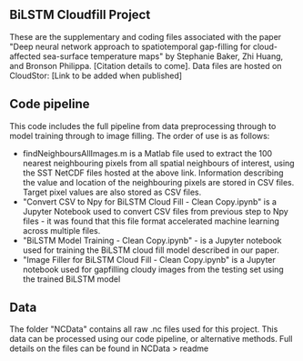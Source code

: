 ## BiLSTM Cloudfill Project ##
These are the supplementary and coding files associated with the paper "Deep neural network approach to spatiotemporal gap-filling for cloud-affected sea-surface temperature maps" by Stephanie Baker, Zhi Huang, and Bronson Philippa. [Citation details to come]. Data files are hosted on CloudStor: [Link to be added when published]

## Code pipeline
This code includes the full pipeline from data preprocessing through to model training through to image filling. The order of use is as follows: 
- findNeighboursAllImages.m is a Matlab file used to extract the 100 nearest neighbouring pixels from all spatial neighbours of interest, using the SST NetCDF files hosted at the above link. Information describing the value and location of the neighbouring pixels are stored in CSV files. Target pixel values are also stored as CSV files.
- "Convert CSV to Npy for BiLSTM Cloud Fill - Clean Copy.ipynb" is a Jupyter Notebook used to convert CSV files from previous step to Npy files - it was found that this file format accelerated machine learning across multiple files.
- "BiLSTM Model Training - Clean Copy.ipynb" - is a Jupyter notebook used for training the BiLSTM cloud fill model described in our paper.
- "Image Filler for BiLSTM Cloud Fill - Clean Copy.ipynb" is a Jupyter notebook used for gapfilling cloudy images from the testing set using the trained BiLSTM model

## Data 
The folder "NCData" contains all raw .nc files used for this project. This data can be processed using our code pipeline, or alternative methods. Full details on the files can be found in NCData > readme
